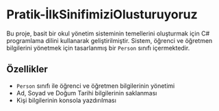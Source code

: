 # Pratik-İlkSinifimiziOlusturuyoruz

Bu proje, basit bir okul yönetim sisteminin temellerini oluşturmak için C# programlama dilini kullanarak geliştirilmiştir. Sistem, öğrenci ve öğretmen bilgilerini yönetmek için tasarlanmış bir `Person` sınıfı içermektedir.

## Özellikler

- `Person` sınıfı ile öğrenci ve öğretmen bilgilerinin yönetimi
- Ad, Soyad ve Doğum Tarihi bilgilerinin saklanması
- Kişi bilgilerinin konsola yazdırılması
